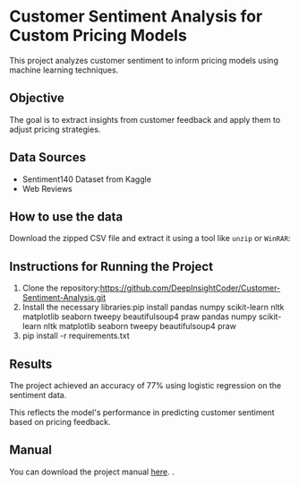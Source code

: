 # Customer Sentiment Analysis for Custom Pricing Models

This project analyzes customer sentiment to inform pricing models using machine learning techniques. 

## Objective
The goal is to extract insights from customer feedback and apply them to adjust pricing strategies.

## Data Sources
- Sentiment140 Dataset from Kaggle
- Web Reviews
## How to use the data

Download the zipped CSV file and extract it using a tool like `unzip` or `WinRAR`:

## Instructions for Running the Project
1. Clone the repository:https://github.com/DeepInsightCoder/Customer-Sentiment-Analysis.git
2. Install the necessary libraries:pip install pandas numpy scikit-learn nltk matplotlib seaborn tweepy beautifulsoup4 praw
pandas
numpy
scikit-learn
nltk
matplotlib
seaborn
tweepy
beautifulsoup4
praw
3. pip install -r requirements.txt

## Results
The project achieved an accuracy of 77% using logistic regression on the sentiment data.

This reflects the model's performance in predicting customer sentiment based on pricing feedback.

## Manual
You can download the project manual [here](https://github.com/DeepInsightCoder/Customer-Sentiment-Analysis/blob/main/Project_Manual.docx).
.











